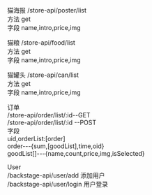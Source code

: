 猫海报	/store-api/poster/list  
方法		get  
字段		name,intro,price,img	

猫粮		/store-api/food/list  
方法		get  
字段		name,intro,price,img

猫罐头	/store-api/can/list   
方法		get  
字段		name,intro,price,img


订单		  
/store-api/order/list/:id--GET   
           /store-api/order/list/:id --POST   
字段		  
uid,orderList:[order]  
order---{sum,[goodList],time,oid}  
goodList[]---{name,count,price,img,isSelected}

User	  
/backstage-api/user/add  添加用户  
		/backstage-api/user/login 用户登录
